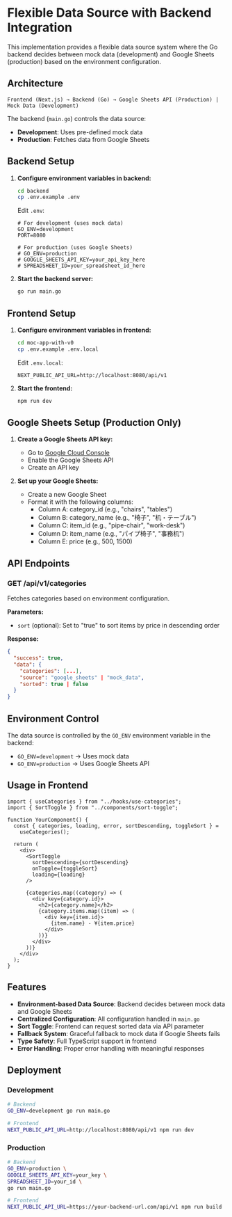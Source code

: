 # Flexible Data Source with Backend Integration

This implementation provides a flexible data source system where the Go backend decides between mock data (development) and Google Sheets (production) based on the environment configuration.

## Architecture

```
Frontend (Next.js) → Backend (Go) → Google Sheets API (Production) | Mock Data (Development)
```

The backend (`main.go`) controls the data source:

- **Development**: Uses pre-defined mock data
- **Production**: Fetches data from Google Sheets

## Backend Setup

1. **Configure environment variables in backend:**

   ```bash
   cd backend
   cp .env.example .env
   ```

   Edit `.env`:

   ```
   # For development (uses mock data)
   GO_ENV=development
   PORT=8080

   # For production (uses Google Sheets)
   # GO_ENV=production
   # GOOGLE_SHEETS_API_KEY=your_api_key_here
   # SPREADSHEET_ID=your_spreadsheet_id_here
   ```

2. **Start the backend server:**
   ```bash
   go run main.go
   ```

## Frontend Setup

1. **Configure environment variables in frontend:**

   ```bash
   cd moc-app-with-v0
   cp .env.example .env.local
   ```

   Edit `.env.local`:

   ```
   NEXT_PUBLIC_API_URL=http://localhost:8080/api/v1
   ```

2. **Start the frontend:**
   ```bash
   npm run dev
   ```

## Google Sheets Setup (Production Only)

1. **Create a Google Sheets API key:**

   - Go to [Google Cloud Console](https://console.cloud.google.com/)
   - Enable the Google Sheets API
   - Create an API key

2. **Set up your Google Sheets:**
   - Create a new Google Sheet
   - Format it with the following columns:
     - Column A: category_id (e.g., "chairs", "tables")
     - Column B: category_name (e.g., "椅子", "机・テーブル")
     - Column C: item_id (e.g., "pipe-chair", "work-desk")
     - Column D: item_name (e.g., "パイプ椅子", "事務机")
     - Column E: price (e.g., 500, 1500)

## API Endpoints

### GET /api/v1/categories

Fetches categories based on environment configuration.

**Parameters:**

- `sort` (optional): Set to "true" to sort items by price in descending order

**Response:**

```json
{
  "success": true,
  "data": {
    "categories": [...],
    "source": "google_sheets" | "mock_data",
    "sorted": true | false
  }
}
```

## Environment Control

The data source is controlled by the `GO_ENV` environment variable in the backend:

- `GO_ENV=development` → Uses mock data
- `GO_ENV=production` → Uses Google Sheets API

## Usage in Frontend

```tsx
import { useCategories } from "../hooks/use-categories";
import { SortToggle } from "../components/sort-toggle";

function YourComponent() {
  const { categories, loading, error, sortDescending, toggleSort } =
    useCategories();

  return (
    <div>
      <SortToggle
        sortDescending={sortDescending}
        onToggle={toggleSort}
        loading={loading}
      />

      {categories.map((category) => (
        <div key={category.id}>
          <h2>{category.name}</h2>
          {category.items.map((item) => (
            <div key={item.id}>
              {item.name} - ¥{item.price}
            </div>
          ))}
        </div>
      ))}
    </div>
  );
}
```

## Features

- **Environment-based Data Source**: Backend decides between mock data and Google Sheets
- **Centralized Configuration**: All configuration handled in `main.go`
- **Sort Toggle**: Frontend can request sorted data via API parameter
- **Fallback System**: Graceful fallback to mock data if Google Sheets fails
- **Type Safety**: Full TypeScript support in frontend
- **Error Handling**: Proper error handling with meaningful responses

## Deployment

### Development

```bash
# Backend
GO_ENV=development go run main.go

# Frontend
NEXT_PUBLIC_API_URL=http://localhost:8080/api/v1 npm run dev
```

### Production

```bash
# Backend
GO_ENV=production \
GOOGLE_SHEETS_API_KEY=your_key \
SPREADSHEET_ID=your_id \
go run main.go

# Frontend
NEXT_PUBLIC_API_URL=https://your-backend-url.com/api/v1 npm run build
```
